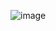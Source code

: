 ![image](https://user-images.githubusercontent.com/58490187/177927788-adda1f7f-b3b4-422c-b9f9-2b4730ccd578.png)

